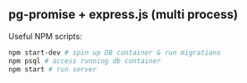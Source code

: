 ## pg-promise + express.js (multi process)

Useful NPM scripts:

```bash
npm start-dev # spin up DB container & run migrations
npm psql # access running db container
npm start # run server
```
